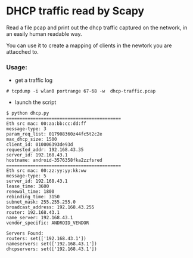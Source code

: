 # DHCP traffic read by Scapy 


Read a  file pcap and print out the dhcp traffic captured on the network,
in an easily human readable way.


You can use it to create  a mapping of clients in the newtork 
you are attacched to. 


###  Usage: ###


- get a traffic log

```
# tcpdump -i wlan0 portrange 67-68 -w  dhcp-traffic.pcap
```

- launch the script

```
$ python dhcp.py
===========================================
Eth src mac: 00:aa:bb:cc:dd:ff
message-type: 3
param_req_list: 017908360z44fc5t2c2e
max_dhcp_size: 1500
client_id: 010006393de93d
requested_addr: 192.168.43.35
server_id: 192.168.43.1
hostname: android-3576358fka2zzfsred
===========================================
Eth src mac: 00:zz:yy:yy:kk:ww
message-type: 5
server_id: 192.168.43.1
lease_time: 3600
renewal_time: 1800
rebinding_time: 3150
subnet_mask: 255.255.255.0
broadcast_address: 192.168.43.255
router: 192.168.43.1
name_server: 192.168.43.1
vendor_specific: ANDROID_VENDOR

Servers Found:
routers: set(['192.168.43.1'])
nameservers: set(['192.168.43.1']) 
dhcpservers: set(['192.168.43.1'])

```

